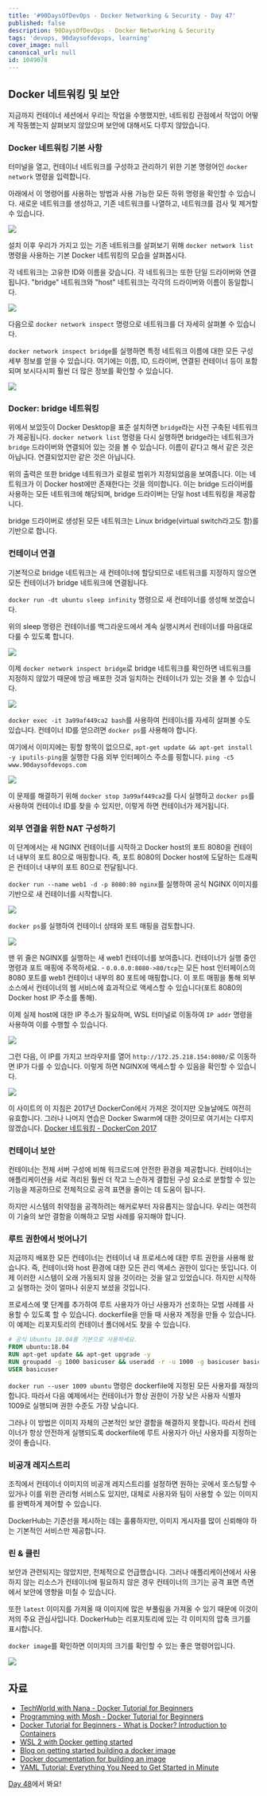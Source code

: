 ```yaml
---
title: '#90DaysOfDevOps - Docker Networking & Security - Day 47'
published: false
description: 90DaysOfDevOps - Docker Networking & Security
tags: 'devops, 90daysofdevops, learning'
cover_image: null
canonical_url: null
id: 1049078
---
```


## Docker 네트워킹 및 보안

지금까지 컨테이너 세션에서 우리는 작업을 수행했지만, 네트워킹 관점에서 작업이 어떻게 작동했는지 살펴보지 않았으며 보안에 대해서도 다루지 않았습니다.

### Docker 네트워킹 기본 사항

터미널을 열고, 컨테이너 네트워크를 구성하고 관리하기 위한 기본 명령어인 `docker network` 명령을 입력합니다.

아래에서 이 명령어를 사용하는 방법과 사용 가능한 모든 하위 명령을 확인할 수 있습니다. 새로운 네트워크를 생성하고, 기존 네트워크를 나열하고, 네트워크를 검사 및 제거할 수 있습니다.

![](/2022/Days/Images/Day47_Containers1.png)

설치 이후 우리가 가지고 있는 기존 네트워크를 살펴보기 위해 `docker network list` 명령을 사용하는 기본 Docker 네트워킹의 모습을 살펴봅시다.

각 네트워크는 고유한 ID와 이름을 갖습니다. 각 네트워크는 또한 단일 드라이버와 연결됩니다. "bridge" 네트워크와 "host" 네트워크는 각각의 드라이버와 이름이 동일합니다.

![](/2022/Days/Images/Day47_Containers2.png)

다음으로 `docker network inspect` 명령으로 네트워크를 더 자세히 살펴볼 수 있습니다.

`docker network inspect bridge`를 실행하면 특정 네트워크 이름에 대한 모든 구성 세부 정보를 얻을 수 있습니다. 여기에는 이름, ID, 드라이버, 연결된 컨테이너 등이 포함되며 보시다시피 훨씬 더 많은 정보를 확인할 수 있습니다.

![](/2022/Days/Images/Day47_Containers3.png)

### Docker: bridge 네트워킹

위에서 보았듯이 Docker Desktop을 표준 설치하면 `bridge`라는 사전 구축된 네트워크가 제공됩니다. `docker network list` 명령을 다시 실행하면 bridge라는 네트워크가 `bridge` 드라이버와 연결되어 있는 것을 볼 수 있습니다. 이름이 같다고 해서 같은 것은 아닙니다. 연결되었지만 같은 것은 아닙니다.

위의 출력은 또한 bridge 네트워크가 로컬로 범위가 지정되었음을 보여줍니다. 이는 네트워크가 이 Docker host에만 존재한다는 것을 의미합니다. 이는 bridge 드라이버를 사용하는 모든 네트워크에 해당되며, bridge 드라이버는 단일 host 네트워킹을 제공합니다.

bridge 드라이버로 생성된 모든 네트워크는 Linux bridge(virtual switch라고도 함)를 기반으로 합니다.

### 컨테이너 연결

기본적으로 bridge 네트워크는 새 컨테이너에 할당되므로 네트워크를 지정하지 않으면 모든 컨테이너가 bridge 네트워크에 연결됩니다.

`docker run -dt ubuntu sleep infinity` 명령으로 새 컨테이너를 생성해 보겠습니다.

위의 sleep 명령은 컨테이너를 백그라운드에서 계속 실행시켜서 컨테이너를 마음대로 다룰 수 있도록 합니다.

![](/2022/Days/Images/Day47_Containers4.png)

이제 `docker network inspect bridge`로 bridge 네트워크를 확인하면 네트워크를 지정하지 않았기 때문에 방금 배포한 것과 일치하는 컨테이너가 있는 것을 볼 수 있습니다.

![](/2022/Days/Images/Day47_Containers5.png)

`docker exec -it 3a99af449ca2 bash`를 사용하여 컨테이너를 자세히 살펴볼 수도 있습니다. 컨테이너 ID를 얻으려면 `docker ps`를 사용해야 합니다.

여기에서 이미지에는 핑할 항목이 없으므로, `apt-get update && apt-get install -y iputils-ping`을 실행한 다음 외부 인터페이스 주소를 핑합니다. `ping -c5 www.90daysofdevops.com`

![](/2022/Days/Images/Day47_Containers6.png)

이 문제를 해결하기 위해 `docker stop 3a99af449ca2`를 다시 실행하고 `docker ps`를 사용하여 컨테이너 ID를 찾을 수 있지만, 이렇게 하면 컨테이너가 제거됩니다.

### 외부 연결을 위한 NAT 구성하기

이 단계에서는 새 NGINX 컨테이너를 시작하고 Docker host의 포트 8080을 컨테이너 내부의 포트 80으로 매핑합니다. 즉, 포트 8080의 Docker host에 도달하는 트래픽은 컨테이너 내부의 포트 80으로 전달됩니다.

`docker run --name web1 -d -p 8080:80 nginx`를 실행하여 공식 NGINX 이미지를 기반으로 새 컨테이너를 시작합니다.

![](/2022/Days/Images/Day47_Containers7.png)

`docker ps`를 실행하여 컨테이너 상태와 포트 매핑을 검토합니다.

![](/2022/Days/Images/Day47_Containers8.png)

맨 위 줄은 NGINX를 실행하는 새 web1 컨테이너를 보여줍니다. 컨테이너가 실행 중인 명령과 포트 매핑에 주목하세요. - `0.0.0.0:8080->80/tcp`는 모든 host 인터페이스의 8080 포트를 web1 컨테이너 내부의 80 포트에 매핑합니다. 이 포트 매핑을 통해 외부 소스에서 컨테이너의 웹 서비스에 효과적으로 액세스할 수 있습니다(포트 8080의 Docker host IP 주소를 통해).

이제 실제 host에 대한 IP 주소가 필요하며, WSL 터미널로 이동하여 `IP addr` 명령을 사용하여 이를 수행할 수 있습니다.

![](/2022/Days/Images/Day47_Containers9.png)

그런 다음, 이 IP를 가지고 브라우저를 열어 `http://172.25.218.154:8080/`로 이동하면 IP가 다를 수 있습니다. 이렇게 하면 NGINX에 액세스할 수 있음을 확인할 수 있습니다.

![](/2022/Days/Images/Day47_Containers10.png)

이 사이트의 이 지침은 2017년 DockerCon에서 가져온 것이지만 오늘날에도 여전히 유효합니다. 그러나 나머지 연습은 Docker Swarm에 대한 것이므로 여기서는 다루지 않겠습니다. [Docker 네트워킹 - DockerCon 2017](https://github.com/docker/labs/tree/master/dockercon-us-2017/docker-networking)

### 컨테이너 보안

컨테이너는 전체 서버 구성에 비해 워크로드에 안전한 환경을 제공합니다. 컨테이너는 애플리케이션을 서로 격리된 훨씬 더 작고 느슨하게 결합된 구성 요소로 분할할 수 있는 기능을 제공하므로 전체적으로 공격 표면을 줄이는 데 도움이 됩니다.

하지만 시스템의 취약점을 공격하려는 해커로부터 자유롭지는 않습니다. 우리는 여전히 이 기술의 보안 결함을 이해하고 모범 사례를 유지해야 합니다.

### 루트 권한에서 벗어나기

지금까지 배포한 모든 컨테이너는 컨테이너 내 프로세스에 대한 루트 권한을 사용해 왔습니다. 즉, 컨테이너와 host 환경에 대한 모든 관리 액세스 권한이 있다는 뜻입니다. 이제 이러한 시스템이 오래 가동되지 않을 것이라는 것을 알고 있었습니다. 하지만 시작하고 실행하는 것이 얼마나 쉬운지 보셨을 것입니다.

프로세스에 몇 단계를 추가하여 루트 사용자가 아닌 사용자가 선호하는 모범 사례를 사용할 수 있도록 할 수 있습니다. dockerfile을 만들 때 사용자 계정을 만들 수 있습니다. 이 예제는 리포지토리의 컨테이너 폴더에서도 찾을 수 있습니다.

```dockerfile
# 공식 Ubuntu 18.04를 기본으로 사용하세요.
FROM ubuntu:18.04
RUN apt-get update && apt-get upgrade -y
RUN groupadd -g 1000 basicuser && useradd -r -u 1000 -g basicuser basicuser
USER basicuser
```

`docker run --user 1009 ubuntu` 명령은 dockerfile에 지정된 모든 사용자를 재정의합니다. 따라서 다음 예제에서는 컨테이너가 항상 권한이 가장 낮은 사용자 식별자 1009로 실행되며 권한 수준도 가장 낮습니다.

그러나 이 방법은 이미지 자체의 근본적인 보안 결함을 해결하지 못합니다. 따라서 컨테이너가 항상 안전하게 실행되도록 dockerfile에 루트 사용자가 아닌 사용자를 지정하는 것이 좋습니다.

### 비공개 레지스트리

조직에서 컨테이너 이미지의 비공개 레지스트리를 설정하면 원하는 곳에서 호스팅할 수 있거나 이를 위한 관리형 서비스도 있지만, 대체로 사용자와 팀이 사용할 수 있는 이미지를 완벽하게 제어할 수 있습니다.

DockerHub는 기준선을 제시하는 데는 훌륭하지만, 이미지 게시자를 많이 신뢰해야 하는 기본적인 서비스만 제공합니다.

### 린 & 클린

보안과 관련되지는 않았지만, 전체적으로 언급했습니다. 그러나 애플리케이션에서 사용하지 않는 리소스가 컨테이너에 필요하지 않은 경우 컨테이너의 크기는 공격 표면 측면에서 보안에 영향을 미칠 수 있습니다.

또한 `latest` 이미지를 가져올 때 이미지에 많은 부풀림을 가져올 수 있기 때문에 이것이 저의 주요 관심사입니다. DockerHub는 리포지토리에 있는 각 이미지의 압축 크기를 표시합니다.

`docker image`를 확인하면 이미지의 크기를 확인할 수 있는 좋은 명령어입니다.

![](/2022/Days/Images/Day47_Containers11.png)

## 자료

- [TechWorld with Nana - Docker Tutorial for Beginners](https://www.youtube.com/watch?v=3c-iBn73dDE)
- [Programming with Mosh - Docker Tutorial for Beginners](https://www.youtube.com/watch?v=pTFZFxd4hOI)
- [Docker Tutorial for Beginners - What is Docker? Introduction to Containers](https://www.youtube.com/watch?v=17Bl31rlnRM&list=WL&index=128&t=61s)
- [WSL 2 with Docker getting started](https://www.youtube.com/watch?v=5RQbdMn04Oc)
- [Blog on getting started building a docker image](https://stackify.com/docker-build-a-beginners-guide-to-building-docker-/2022/Days/images/)
- [Docker documentation for building an image](https://docs.docker.com/develop/develop-/2022/Days/images/dockerfile_best-practices/)
- [YAML Tutorial: Everything You Need to Get Started in Minute](https://www.cloudbees.com/blog/yaml-tutorial-everything-you-need-get-started)

[Day 48](day48.md)에서 봐요!

